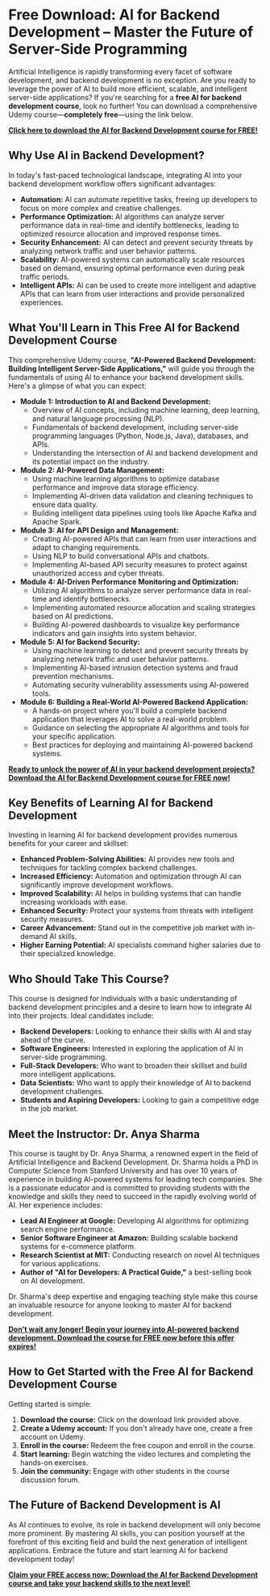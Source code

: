 # Free Download: AI for Backend Development – Master the Future of Server-Side Programming

Artificial Intelligence is rapidly transforming every facet of software development, and backend development is no exception. Are you ready to leverage the power of AI to build more efficient, scalable, and intelligent server-side applications? If you're searching for a **free AI for backend development course**, look no further! You can download a comprehensive Udemy course—**completely free**—using the link below.

[**Click here to download the AI for Backend Development course for FREE!**](https://udemywork.com/ai-for-backend-development)

## Why Use AI in Backend Development?

In today's fast-paced technological landscape, integrating AI into your backend development workflow offers significant advantages:

*   **Automation:** AI can automate repetitive tasks, freeing up developers to focus on more complex and creative challenges.
*   **Performance Optimization:** AI algorithms can analyze server performance data in real-time and identify bottlenecks, leading to optimized resource allocation and improved response times.
*   **Security Enhancement:** AI can detect and prevent security threats by analyzing network traffic and user behavior patterns.
*   **Scalability:** AI-powered systems can automatically scale resources based on demand, ensuring optimal performance even during peak traffic periods.
*   **Intelligent APIs:** AI can be used to create more intelligent and adaptive APIs that can learn from user interactions and provide personalized experiences.

## What You'll Learn in This Free AI for Backend Development Course

This comprehensive Udemy course, **"AI-Powered Backend Development: Building Intelligent Server-Side Applications,"** will guide you through the fundamentals of using AI to enhance your backend development skills. Here's a glimpse of what you can expect:

*   **Module 1: Introduction to AI and Backend Development:**
    *   Overview of AI concepts, including machine learning, deep learning, and natural language processing (NLP).
    *   Fundamentals of backend development, including server-side programming languages (Python, Node.js, Java), databases, and APIs.
    *   Understanding the intersection of AI and backend development and its potential impact on the industry.
*   **Module 2: AI-Powered Data Management:**
    *   Using machine learning algorithms to optimize database performance and improve data storage efficiency.
    *   Implementing AI-driven data validation and cleaning techniques to ensure data quality.
    *   Building intelligent data pipelines using tools like Apache Kafka and Apache Spark.
*   **Module 3: AI for API Design and Management:**
    *   Creating AI-powered APIs that can learn from user interactions and adapt to changing requirements.
    *   Using NLP to build conversational APIs and chatbots.
    *   Implementing AI-based API security measures to protect against unauthorized access and cyber threats.
*   **Module 4: AI-Driven Performance Monitoring and Optimization:**
    *   Utilizing AI algorithms to analyze server performance data in real-time and identify bottlenecks.
    *   Implementing automated resource allocation and scaling strategies based on AI predictions.
    *   Building AI-powered dashboards to visualize key performance indicators and gain insights into system behavior.
*   **Module 5: AI for Backend Security:**
    *   Using machine learning to detect and prevent security threats by analyzing network traffic and user behavior patterns.
    *   Implementing AI-based intrusion detection systems and fraud prevention mechanisms.
    *   Automating security vulnerability assessments using AI-powered tools.
*   **Module 6: Building a Real-World AI-Powered Backend Application:**
    *   A hands-on project where you'll build a complete backend application that leverages AI to solve a real-world problem.
    *   Guidance on selecting the appropriate AI algorithms and tools for your specific application.
    *   Best practices for deploying and maintaining AI-powered backend systems.

[**Ready to unlock the power of AI in your backend development projects? Download the AI for Backend Development course for FREE now!**](https://udemywork.com/ai-for-backend-development)

## Key Benefits of Learning AI for Backend Development

Investing in learning AI for backend development provides numerous benefits for your career and skillset:

*   **Enhanced Problem-Solving Abilities:** AI provides new tools and techniques for tackling complex backend challenges.
*   **Increased Efficiency:** Automation and optimization through AI can significantly improve development workflows.
*   **Improved Scalability:** AI helps in building systems that can handle increasing workloads with ease.
*   **Enhanced Security:** Protect your systems from threats with intelligent security measures.
*   **Career Advancement:** Stand out in the competitive job market with in-demand AI skills.
*   **Higher Earning Potential:** AI specialists command higher salaries due to their specialized knowledge.

## Who Should Take This Course?

This course is designed for individuals with a basic understanding of backend development principles and a desire to learn how to integrate AI into their projects. Ideal candidates include:

*   **Backend Developers:** Looking to enhance their skills with AI and stay ahead of the curve.
*   **Software Engineers:** Interested in exploring the application of AI in server-side programming.
*   **Full-Stack Developers:** Who want to broaden their skillset and build more intelligent applications.
*   **Data Scientists:** Who want to apply their knowledge of AI to backend development challenges.
*   **Students and Aspiring Developers:** Looking to gain a competitive edge in the job market.

## Meet the Instructor: Dr. Anya Sharma

This course is taught by Dr. Anya Sharma, a renowned expert in the field of Artificial Intelligence and Backend Development. Dr. Sharma holds a PhD in Computer Science from Stanford University and has over 10 years of experience in building AI-powered systems for leading tech companies. She is a passionate educator and is committed to providing students with the knowledge and skills they need to succeed in the rapidly evolving world of AI. Her experience includes:

*   **Lead AI Engineer at Google:** Developing AI algorithms for optimizing search engine performance.
*   **Senior Software Engineer at Amazon:** Building scalable backend systems for e-commerce platform.
*   **Research Scientist at MIT:** Conducting research on novel AI techniques for various applications.
*   **Author of "AI for Developers: A Practical Guide,"** a best-selling book on AI development.

Dr. Sharma's deep expertise and engaging teaching style make this course an invaluable resource for anyone looking to master AI for backend development.

[**Don't wait any longer! Begin your journey into AI-powered backend development. Download the course for FREE now before this offer expires!**](https://udemywork.com/ai-for-backend-development)

## How to Get Started with the Free AI for Backend Development Course

Getting started is simple:

1.  **Download the course:** Click on the download link provided above.
2.  **Create a Udemy account:** If you don't already have one, create a free account on Udemy.
3.  **Enroll in the course:** Redeem the free coupon and enroll in the course.
4.  **Start learning:** Begin watching the video lectures and completing the hands-on exercises.
5.  **Join the community:** Engage with other students in the course discussion forum.

## The Future of Backend Development is AI

As AI continues to evolve, its role in backend development will only become more prominent. By mastering AI skills, you can position yourself at the forefront of this exciting field and build the next generation of intelligent applications. Embrace the future and start learning AI for backend development today!

[**Claim your FREE access now: Download the AI for Backend Development course and take your backend skills to the next level!**](https://udemywork.com/ai-for-backend-development)
